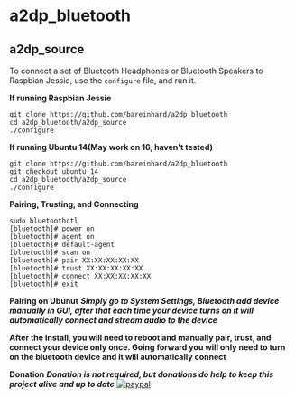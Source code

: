 # a2dp_bluetooth

## a2dp_source

To connect a set of Bluetooth Headphones or Bluetooth Speakers to Raspbian Jessie, use the `configure` file, and run it.

**If running Raspbian Jessie**
```
git clone https://github.com/bareinhard/a2dp_bluetooth
cd a2dp_bluetooth/a2dp_source
./configure
```
**If running Ubuntu 14(May work on 16, haven't tested)**
```
git clone https://github.com/bareinhard/a2dp_bluetooth
git checkout ubuntu_14
cd a2dp_bluetooth/a2dp_source
./configure
```

**Pairing, Trusting, and Connecting**
```
sudo bluetoothctl
[bluetooth]# power on
[bluetooth]# agent on
[bluetooth]# default-agent
[bluetooth]# scan on
[bluetooth]# pair XX:XX:XX:XX:XX
[bluetooth]# trust XX:XX:XX:XX:XX
[bluetooth]# connect XX:XX:XX:XX:XX
[bluetooth]# exit
```
**Pairing on Ubunut**
***Simply go to System Settings, Bluetooth add device manually in GUI, after that each time your device turns on it will automatically connect and stream audio to the device***

**After the install, you will need to reboot and manually pair, trust, and connect your device only once. Going forward you will only need to turn on the bluetooth device and it will automatically connect**

**Donation**
***Donation is not required, but donations do help to keep this project alive and up to date***
[![paypal](https://www.paypalobjects.com/en_US/i/btn/btn_donateCC_LG.gif)](brett@reinhards.us)
